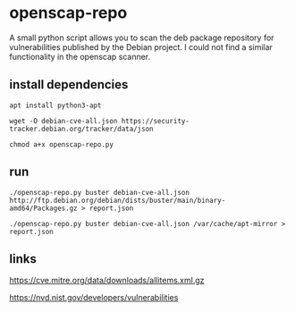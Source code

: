 # openscap-repo

A small python script allows you to scan the deb package repository for vulnerabilities published by the Debian project. I could not find a similar functionality in the openscap scanner.

## install dependencies

`apt install python3-apt`

`wget -O debian-cve-all.json https://security-tracker.debian.org/tracker/data/json`

`chmod a+x openscap-repo.py`

## run

`./openscap-repo.py buster debian-cve-all.json http://ftp.debian.org/debian/dists/buster/main/binary-amd64/Packages.gz > report.json`

`./openscap-repo.py buster debian-cve-all.json /var/cache/apt-mirror > report.json`

## links

https://cve.mitre.org/data/downloads/allitems.xml.gz

https://nvd.nist.gov/developers/vulnerabilities
